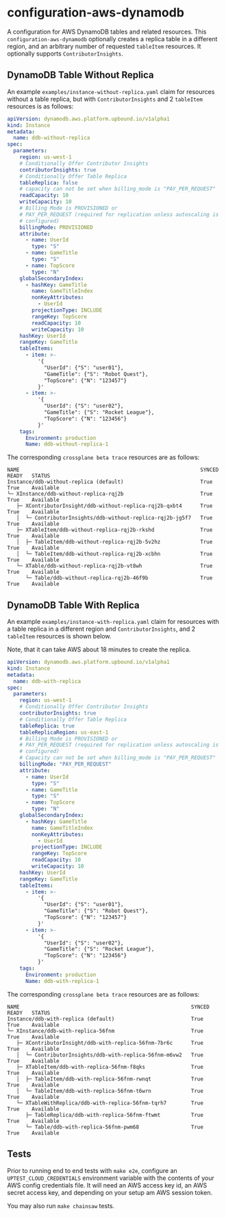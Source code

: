 # configuration-aws-dynamodb
A configuration for AWS DynamoDB tables and related resources.
This `configuration-aws-dynamodb` optionally creates a replica
table in a different region, and an arbitrary number of
requested `tableItem` resources. It optionally supports
`ContributorInsights`.

## DynamoDB Table Without Replica

An example `examples/instance-without-replica.yaml` claim
for resources without a table replica, but with
`ContributorInsights` and 2 `tableItem` resources is as follows:

```yaml
apiVersion: dynamodb.aws.platform.upbound.io/v1alpha1
kind: Instance
metadata:
  name: ddb-without-replica
spec:
  parameters:
    region: us-west-1
    # Conditionally Offer Contributor Insights
    contributorInsights: true
    # Conditionally Offer Table Replica
    tableReplica: false
    # capacity can not be set when billing_mode is "PAY_PER_REQUEST"
    readCapacity: 10
    writeCapacity: 10
    # Billing Mode is PROVISIONED or
    # PAY_PER_REQUEST (required for replication unless autoscaling is
    # configured)
    billingMode: PROVISIONED
    attribute:
      - name: UserId
        type: "S"
      - name: GameTitle
        type: "S"
      - name: TopScore
        type: "N"
    globalSecondaryIndex:
      - hashKey: GameTitle
        name: GameTitleIndex
        nonKeyAttributes:
          - UserId
        projectionType: INCLUDE
        rangeKey: TopScore
        readCapacity: 10
        writeCapacity: 10
    hashKey: UserId
    rangeKey: GameTitle
    tableItems:
      - item: >-
          '{
            "UserId": {"S": "user01"},
            "GameTitle": {"S": "Robot Quest"},
            "TopScore": {"N": "123457"}
          }'
      - item: >-
          '{
            "UserId": {"S": "user02"},
            "GameTitle": {"S": "Rocket League"},
            "TopScore": {"N": "123456"}
          }'
    tags:
      Environment: production
      Name: ddb-without-replica-1
```

The corresponding `crossplane beta trace` resources are as follows:

```shell
NAME                                                           SYNCED   READY   STATUS
Instance/ddb-without-replica (default)                         True     True    Available
└─ XInstance/ddb-without-replica-rqj2b                         True     True    Available
   ├─ XContributorInsight/ddb-without-replica-rqj2b-qxbt4      True     True    Available
   │  └─ ContributorInsights/ddb-without-replica-rqj2b-jg5f7   True     True    Available
   ├─ XTableItem/ddb-without-replica-rqj2b-rkshd               True     True    Available
   │  ├─ TableItem/ddb-without-replica-rqj2b-5v2hz             True     True    Available
   │  └─ TableItem/ddb-without-replica-rqj2b-xcbhn             True     True    Available
   └─ XTable/ddb-without-replica-rqj2b-vt8wh                   True     True    Available
      └─ Table/ddb-without-replica-rqj2b-46f9b                 True     True    Available
```

## DynamoDB Table With Replica

An example `examples/instance-with-replica.yaml` claim
for resources with a table replica in a different region and
`ContributorInsights`, and 2 `tableItem` resources is shown below.

Note, that it can take AWS about 18 minutes to create the replica.

```yaml
apiVersion: dynamodb.aws.platform.upbound.io/v1alpha1
kind: Instance
metadata:
  name: ddb-with-replica
spec:
  parameters:
    region: us-west-1
    # Conditionally Offer Contributor Insights
    contributorInsights: true
    # Conditionally Offer Table Replica
    tableReplica: true
    tableReplicaRegion: us-east-1
    # Billing Mode is PROVISIONED or
    # PAY_PER_REQUEST (required for replication unless autoscaling is
    # configured)
    # Capacity can not be set when billing_mode is "PAY_PER_REQUEST"
    billingMode: "PAY_PER_REQUEST"
    attribute:
      - name: UserId
        type: "S"
      - name: GameTitle
        type: "S"
      - name: TopScore
        type: "N"
    globalSecondaryIndex:
      - hashKey: GameTitle
        name: GameTitleIndex
        nonKeyAttributes:
          - UserId
        projectionType: INCLUDE
        rangeKey: TopScore
        readCapacity: 10
        writeCapacity: 10
    hashKey: UserId
    rangeKey: GameTitle
    tableItems:
      - item: >-
          '{
            "UserId": {"S": "user01"},
            "GameTitle": {"S": "Robot Quest"},
            "TopScore": {"N": "123457"}
          }'
      - item: >-
          '{
            "UserId": {"S": "user02"},
            "GameTitle": {"S": "Rocket League"},
            "TopScore": {"N": "123456"}
          }'
    tags:
      Environment: production
      Name: ddb-with-replica-1
```

The corresponding `crossplane beta trace` resources are as follows:

```shell
NAME                                                        SYNCED   READY   STATUS
Instance/ddb-with-replica (default)                         True     True    Available
└─ XInstance/ddb-with-replica-56fnm                         True     True    Available
   ├─ XContributorInsight/ddb-with-replica-56fnm-7br6c      True     True    Available
   │  └─ ContributorInsights/ddb-with-replica-56fnm-m6vw2   True     True    Available
   ├─ XTableItem/ddb-with-replica-56fnm-f8qks               True     True    Available
   │  ├─ TableItem/ddb-with-replica-56fnm-rwnqt             True     True    Available
   │  └─ TableItem/ddb-with-replica-56fnm-t6wrn             True     True    Available
   └─ XTableWithReplica/ddb-with-replica-56fnm-tqrh7        True     True    Available
      ├─ TableReplica/ddb-with-replica-56fnm-ftwmt          True     True    Available
      └─ Table/ddb-with-replica-56fnm-pwm68                 True     True    Available
```

## Tests

Prior to running end to end tests with `make e2e`, configure an
`UPTEST_CLOUD_CREDENTIALS` environment variable with the contents of
your AWS config credentials file. It will need an AWS access key id,
an AWS secret access key, and depending on your setup am AWS session token.

You may also run `make chainsaw` tests.


